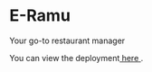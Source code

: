 # E-Ramu
<p>Your go-to restaurant manager</p>
<p> You can view the deployment<a href="https://github.com/Jay-Kishn/https---github.com-Sumedha2-E-Ramu"> here </a>.</p>
